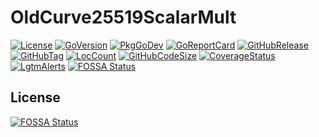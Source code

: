 # OldCurve25519ScalarMult
[![License](https://img.shields.io/badge/License-BSD%203--Clause-blue.svg)](https://github.com/johnsonjh/OldCurve25519ScalarMult/blob/main/LICENSE)
[![GoVersion](https://img.shields.io/github/go-mod/go-version/johnsonjh/OldCurve25519ScalarMult.svg)](https://github.com/johnsonjh/OldCurve25519ScalarMult/blob/master/go.mod)
[![PkgGoDev](https://pkg.go.dev/badge/github.com/johnsonjh/OldCurve25519ScalarMult)](https://pkg.go.dev/github.com/johnsonjh/OldCurve25519ScalarMult)
[![GoReportCard](https://goreportcard.com/badge/github.com/johnsonjh/OldCurve25519ScalarMult)](https://goreportcard.com/report/github.com/johnsonjh/OldCurve25519ScalarMult)
[![GitHubRelease](https://img.shields.io/github/release/johnsonjh/OldCurve25519ScalarMult.svg)](https://github.com/johnsonjh/OldCurve25519ScalarMult/releases/)
[![GitHubTag](https://img.shields.io/github/tag/johnsonjh/OldCurve25519ScalarMult.svg)](https://github.com/johnsonjh/OldCurve25519ScalarMult/tags/)
[![LocCount](https://img.shields.io/tokei/lines/github/johnsonjh/OldCurve25519ScalarMult.svg)](https://github.com/XAMPPRocky/tokei)
[![GitHubCodeSize](https://img.shields.io/github/languages/code-size/johnsonjh/OldCurve25519ScalarMult.svg)](https://github.com/johnsonjh/OldCurve25519ScalarMult)
[![CoverageStatus](https://coveralls.io/repos/github/johnsonjh/OldCurve25519ScalarMult/badge.svg?branch=main)](https://coveralls.io/github/johnsonjh/OldCurve25519ScalarMult?branch=main)
[![LgtmAlerts](https://img.shields.io/lgtm/alerts/g/johnsonjh/OldCurve25519ScalarMult.svg?logo=lgtm&logoWidth=18)](https://lgtm.com/projects/g/johnsonjh/OldCurve25519ScalarMult/alerts/)
[![FOSSA Status](https://app.fossa.com/api/projects/git%2Bgithub.com%2Fjohnsonjh%2FOldCurve25519ScalarMult.svg?type=shield)](https://app.fossa.com/projects/git%2Bgithub.com%2Fjohnsonjh%2FOldCurve25519ScalarMult?ref=badge_shield)


## License
[![FOSSA Status](https://app.fossa.com/api/projects/git%2Bgithub.com%2Fjohnsonjh%2FOldCurve25519ScalarMult.svg?type=large)](https://app.fossa.com/projects/git%2Bgithub.com%2Fjohnsonjh%2FOldCurve25519ScalarMult?ref=badge_large)
